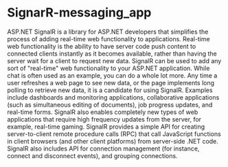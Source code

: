 # SignarR-messaging_app
ASP.NET SignalR is a library for ASP.NET developers that simplifies the process of adding real-time web functionality to applications. Real-time web functionality is the ability to have server code push content to connected clients instantly as it becomes available, rather than having the server wait for a client to request new data.  SignalR can be used to add any sort of "real-time" web functionality to your ASP.NET application. While chat is often used as an example, you can do a whole lot more. Any time a user refreshes a web page to see new data, or the page implements long polling to retrieve new data, it is a candidate for using SignalR. Examples include dashboards and monitoring applications, collaborative applications (such as simultaneous editing of documents), job progress updates, and real-time forms.  SignalR also enables completely new types of web applications that require high frequency updates from the server, for example, real-time gaming.  SignalR provides a simple API for creating server-to-client remote procedure calls (RPC) that call JavaScript functions in client browsers (and other client platforms) from server-side .NET code. SignalR also includes API for connection management (for instance, connect and disconnect events), and grouping connections.

